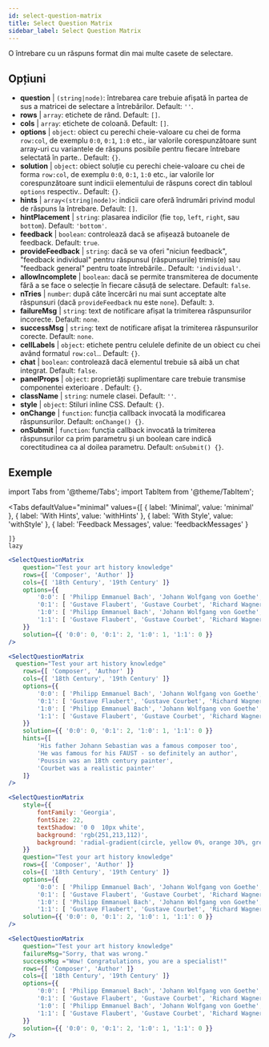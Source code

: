 ```yaml
---
id: select-question-matrix
title: Select Question Matrix
sidebar_label: Select Question Matrix
---
```


O întrebare cu un răspuns format din mai multe casete de selectare.

## Opțiuni

* __question__ | `(string|node)`: întrebarea care trebuie afișată în partea de sus a matricei de selectare a întrebărilor. Default: `''`.
* __rows__ | `array`: etichete de rând. Default: `[]`.
* __cols__ | `array`: etichete de coloană. Default: `[]`.
* __options__ | `object`: obiect cu perechi cheie-valoare cu chei de forma `row:col`, de exemplu `0:0`, `0:1`, `1:0` etc., iar valorile corespunzătoare sunt array-uri cu variantele de răspuns posibile pentru fiecare întrebare selectată în parte.. Default: `{}`.
* __solution__ | `object`: obiect soluție cu perechi cheie-valoare cu chei de forma `row:col`, de exemplu `0:0`, `0:1`, `1:0` etc., iar valorile lor corespunzătoare sunt indicii elementului de răspuns corect din tabloul `options` respectiv.. Default: `{}`.
* __hints__ | `array<(string|node)>`: indicii care oferă îndrumări privind modul de răspuns la întrebare. Default: `[]`.
* __hintPlacement__ | `string`: plasarea indicilor (fie `top`, `left`, `right`, sau `bottom`). Default: `'bottom'`.
* __feedback__ | `boolean`: controlează dacă se afișează butoanele de feedback. Default: `true`.
* __provideFeedback__ | `string`: dacă se va oferi "niciun feedback", "feedback individual" pentru răspunsul (răspunsurile) trimis(e) sau "feedback general" pentru toate întrebările.. Default: `'individual'`.
* __allowIncomplete__ | `boolean`: dacă se permite transmiterea de documente fără a se face o selecție în fiecare căsuță de selectare. Default: `false`.
* __nTries__ | `number`: după câte încercări nu mai sunt acceptate alte răspunsuri (dacă `provideFeedback` nu este `none`). Default: `3`.
* __failureMsg__ | `string`: text de notificare afișat la trimiterea răspunsurilor incorecte. Default: `none`.
* __successMsg__ | `string`: text de notificare afișat la trimiterea răspunsurilor corecte. Default: `none`.
* __cellLabels__ | `object`: etichete pentru celulele definite de un obiect cu chei având formatul `row:col`.. Default: `{}`.
* __chat__ | `boolean`: controlează dacă elementul trebuie să aibă un chat integrat. Default: `false`.
* __panelProps__ | `object`: proprietăți suplimentare care trebuie transmise componentei exterioare <Panel /> . Default: `{}`.
* __className__ | `string`: numele clasei. Default: `''`.
* __style__ | `object`: Stiluri inline CSS. Default: `{}`.
* __onChange__ | `function`: funcția callback invocată la modificarea răspunsurilor. Default: `onChange() {}`.
* __onSubmit__ | `function`: funcția callback invocată la trimiterea răspunsurilor ca prim parametru și un boolean care indică corectitudinea ca al doilea parametru. Default: `onSubmit() {}`.


## Exemple


import Tabs from '@theme/Tabs';
import TabItem from '@theme/TabItem';

<Tabs
    defaultValue="minimal"
    values={[
        { label: 'Minimal', value: 'minimal' },
        { label: 'With Hints', value: 'withHints' },
        { label: 'With Style', value: 'withStyle' },
        { label: 'Feedback Messages', value: 'feedbackMessages' }
        
    ]}
    lazy
>

<TabItem value="minimal">

```jsx live
<SelectQuestionMatrix
    question="Test your art history knowledge"
    rows={[ 'Composer', 'Author' ]} 
    cols={[ '18th Century', '19th Century' ]} 
    options={{ 
        '0:0': [ 'Philipp Emmanuel Bach', 'Johann Wolfgang von Goethe', 'Nicolas Poussin'], 
        '0:1': [ 'Gustave Flaubert', 'Gustave Courbet', 'Richard Wagner'] ,
        '1:0': [ 'Philipp Emmanuel Bach', 'Johann Wolfgang von Goethe', 'Nicolas Poussin'],
        '1:1': [ 'Gustave Flaubert', 'Gustave Courbet', 'Richard Wagner'] 
    }} 
    solution={{ '0:0': 0, '0:1': 2, '1:0': 1, '1:1': 0 }}
/>
```
</TabItem>

<TabItem value="withHints">

```jsx live
<SelectQuestionMatrix
  question="Test your art history knowledge"
    rows={[ 'Composer', 'Author' ]} 
    cols={[ '18th Century', '19th Century' ]} 
    options={{ 
        '0:0': [ 'Philipp Emmanuel Bach', 'Johann Wolfgang von Goethe', 'Nicolas Poussin'], 
        '0:1': [ 'Gustave Flaubert', 'Gustave Courbet', 'Richard Wagner'] ,
        '1:0': [ 'Philipp Emmanuel Bach', 'Johann Wolfgang von Goethe', 'Nicolas Poussin'],
        '1:1': [ 'Gustave Flaubert', 'Gustave Courbet', 'Richard Wagner'] 
    }} 
    solution={{ '0:0': 0, '0:1': 2, '1:0': 1, '1:1': 0 }}
    hints={[
        'His father Johann Sebastian was a famous composer too',
        'He was famous for his FAUST - so definitely an author',
        'Poussin was an 18th century painter',
        'Courbet was a realistic painter'
    ]}
/>
```
</TabItem>

<TabItem value="withStyle">

```jsx live
<SelectQuestionMatrix
    style={{ 
        fontFamily: 'Georgia',
        fontSize: 22, 
        textShadow: '0 0  10px white',
        background: 'rgb(251,213,112)',
        background: 'radial-gradient(circle, yellow 0%, orange 30%, green 100%)'
    }}
    question="Test your art history knowledge"
    rows={[ 'Composer', 'Author' ]} 
    cols={[ '18th Century', '19th Century' ]} 
    options={{ 
        '0:0': [ 'Philipp Emmanuel Bach', 'Johann Wolfgang von Goethe', 'Nicolas Poussin'], 
        '0:1': [ 'Gustave Flaubert', 'Gustave Courbet', 'Richard Wagner'] ,
        '1:0': [ 'Philipp Emmanuel Bach', 'Johann Wolfgang von Goethe', 'Nicolas Poussin'],
        '1:1': [ 'Gustave Flaubert', 'Gustave Courbet', 'Richard Wagner'] }} 
    solution={{ '0:0': 0, '0:1': 2, '1:0': 1, '1:1': 0 }}
/>
```
</TabItem>


<TabItem value="feedbackMessages">

```jsx live
<SelectQuestionMatrix
    question="Test your art history knowledge"
    failureMsg="Sorry, that was wrong." 
    successMsg ="Wow! Congratulations, you are a specialist!"
    rows={[ 'Composer', 'Author' ]} 
    cols={[ '18th Century', '19th Century' ]} 
    options={{ 
        '0:0': [ 'Philipp Emmanuel Bach', 'Johann Wolfgang von Goethe', 'Nicolas Poussin'], 
        '0:1': [ 'Gustave Flaubert', 'Gustave Courbet', 'Richard Wagner'] ,
        '1:0': [ 'Philipp Emmanuel Bach', 'Johann Wolfgang von Goethe', 'Nicolas Poussin'],
        '1:1': [ 'Gustave Flaubert', 'Gustave Courbet', 'Richard Wagner'] 
    }} 
    solution={{ '0:0': 0, '0:1': 2, '1:0': 1, '1:1': 0 }}
/>
```

</TabItem>

</Tabs>

